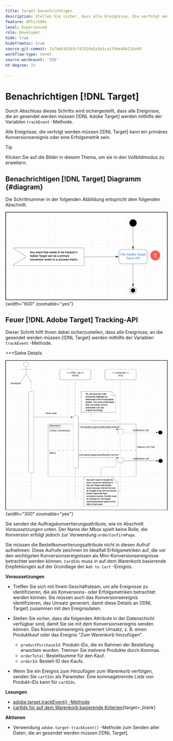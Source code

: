 ```yaml
---
title: Target benachrichtigen
description: Stellen Sie sicher, dass alle Ereignisse, die verfolgt werden müssen [!DNL Target] werden mit der trackEvent -Methode gesendet.
feature: APIs/SDKs
level: Experienced
role: Developer
hide: true
hidefromtoc: true
source-git-commit: 7a79eb1d263cf42529a5a1b1ca1f9de4db218a49
workflow-type: tm+mt
source-wordcount: '335'
ht-degree: 1%

---
```


# Benachrichtigen [!DNL Target]

Durch Abschluss dieses Schritts wird sichergestellt, dass alle Ereignisse, die an gesendet werden müssen [!DNL Adobe Target] werden mithilfe der Variablen `trackEvent` -Methode.

Alle Ereignisse, die verfolgt werden müssen [!DNL Target] kann ein primäres Konversionsereignis oder eine Erfolgsmetrik sein.

>[!TIP]
>
>Klicken Sie auf die Bilder in diesem Thema, um sie in den Vollbildmodus zu erweitern.

## Benachrichtigen [!DNL Target] Diagramm {#diagram}

Die Schrittnummer in der folgenden Abbildung entspricht dem folgenden Abschnitt.

![Target-Diagramm benachrichtigen](/help/dev/patterns/recs-atjs/assets/diagram-notify-target.png){width="600" zoomable="yes"}

## Feuer [!DNL Adobe Target] Tracking-API

Dieser Schritt hilft Ihnen dabei sicherzustellen, dass alle Ereignisse, an die gesendet werden müssen [!DNL Target] werden mithilfe der Variablen `trackEvent` -Methode.

+++Siehe Details

![Adobe Target Track-API-Diagramm auslösen](/help/dev/patterns/recs-atjs/assets/fire-adobe-target-track-api-diagram.png){width="300" zoomable="yes"}

Sie senden die Auftragskonvertierungsattribute, wie im Abschnitt *Voraussetzungen* unten. Der Name der Mbox spielt keine Rolle, die Konversion erfolgt jedoch zur Verwendung `orderConfirmPage`.

Sie müssen die Bestellkonvertierungsattribute nicht in diesen Aufruf aufnehmen. Diese Aufrufe zeichnen im Idealfall Erfolgsmetriken auf, die vor den wichtigsten Konversionsereignissen als Mini-Konversionsereignisse betrachtet werden können. `CardIds` muss in auf dem Warenkorb basierende Empfehlungen auf der Grundlage der `Add to Cart` -Ereignis.

**Voraussetzungen**

* Treffen Sie sich mit Ihrem Geschäftsteam, um alle Ereignisse zu identifizieren, die als Konversions- oder Erfolgsmetriken betrachtet werden können. Sie müssen auch das Konversionsereignis identifizieren, das Umsatz generiert, damit diese Details an [!DNL Target] zusammen mit den Ereignisdaten.
* Stellen Sie sicher, dass die folgenden Attribute in der Datenschicht verfügbar sind, damit Sie sie mit dem Konversionsereignis senden können. Das Konversionsereignis generiert Umsatz, z. B. einen Produktkauf oder das Ereignis &quot;Zum Warenkorb hinzufügen&quot;.

   * `productPurchaseId`: Produkt-IDs, die im Rahmen der Bestellung erworben wurden. Trennen Sie mehrere Produkte durch Kommas.
   * `orderTotal`: Bestellsumme für den Kauf.
   * `orderId`: Bestell-ID des Kaufs.

* Wenn Sie ein Ereignis zum Hinzufügen zum Warenkorb verfolgen, senden Sie `cartIds` als Parameter. Eine kommagetrennte Liste von Produkt-IDs kann für `cardIds`.

**Lesungen**

* [adobe.target.trackEvent() -Methode](/help/dev/implement/client-side/atjs/atjs-functions/adobe-target-trackevent.md)
* [cartIds für auf dem Warenkorb basierende Kriterien](https://experienceleague.adobe.com/docs/target/using/recommendations/criteria/base-the-recommendation-on-a-recommendation-key.html?lang=en#cart-based){target=_blank}

**Aktionen**

* Verwendung `adobe.target-trackEvent()` -Methode zum Senden aller Daten, die an gesendet werden müssen [!DNL Target].







